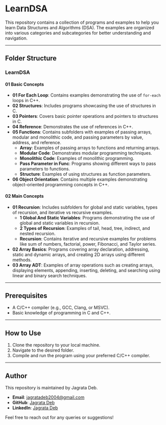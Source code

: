 # LearnDSA

This repository contains a collection of programs and examples to help you learn Data Structures and Algorithms (DSA). The examples are organized into various categories and subcategories for better understanding and navigation.

---

## Folder Structure

### LearnDSA

#### 01 Basic Concepts
- **01 For Each Loop**: Contains examples demonstrating the use of `for-each` loops in C++.
- **02 Structures**: Includes programs showcasing the use of structures in C.
- **03 Pointers**: Covers basic pointer operations and pointers to structures in C.
- **04 Reference**: Demonstrates the use of references in C++.
- **05 Functions**: Contains subfolders with examples of passing arrays, modular and monolithic code, and passing parameters by value, address, and reference.
  - **Array**: Examples of passing arrays to functions and returning arrays.
  - **Modular Code**: Demonstrates modular programming techniques.
  - **Monolithic Code**: Examples of monolithic programming.
  - **Pass Parameter in Func**: Programs showing different ways to pass parameters to functions.
  - **Structure**: Examples of using structures as function parameters.
- **06 Object Orientation**: Contains multiple examples demonstrating object-oriented programming concepts in C++.

#### 02 Main Concepts
- **01 Recursion**: Includes subfolders for global and static variables, types of recursion, and iterative vs recursive examples.
  - **1 Global And Static Variables**: Programs demonstrating the use of global and static variables in recursion.
  - **2 Types of Recursion**: Examples of tail, head, tree, indirect, and nested recursion.
  - **Recursion**: Contains iterative and recursive examples for problems like sum of numbers, factorial, power, Fibonacci, and Taylor series.
- **02 Array Basics**: Programs covering array declaration, addressing, static and dynamic arrays, and creating 2D arrays using different methods.
- **03 Array ADT**: Examples of array operations such as creating arrays, displaying elements, appending, inserting, deleting, and searching using linear and binary search techniques.

---

## Prerequisites

- A C/C++ compiler (e.g., GCC, Clang, or MSVC).
- Basic knowledge of programming in C and C++.

---

## How to Use

1. Clone the repository to your local machine.
2. Navigate to the desired folder.
3. Compile and run the program using your preferred C/C++ compiler.

---

## Author

This repository is maintained by Jagrata Deb.

- **Email**: jagratadeb2004@gmail.com
- **GitHub**: [Jagrata Deb](https://github.com/jagratadeb)
- **LinkedIn**: [Jagrata Deb](https://www.linkedin.com/in/jagratadeb/)

Feel free to reach out for any queries or suggestions!


